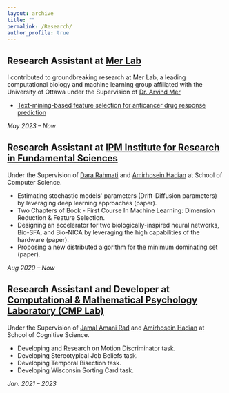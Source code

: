 ```yaml
---
layout: archive
title: ""
permalink: /Research/
author_profile: true
---
```

## Research Assistant at [Mer Lab](https://merlab.github.io/)
I contributed to groundbreaking research at Mer Lab, a leading computational biology and machine learning group affiliated with the University of Ottawa under the Supervision of  [Dr. Arvind Mer](https://www.uottawa.ca/faculty-medicine/dr-arvind-mer)

-  [Text-mining-based feature selection for anticancer drug response prediction](https://academic.oup.com/bioinformaticsadvances/article/4/1/vbae047/7644335)

  *May  2023 – Now*
   
## Research Assistant at [IPM Institute for Research in Fundamental Sciences](http://www.ipm.ac.ir/)
Under the Supervision of  [Dara Rahmati](https://scholar.google.com/citations?user=xwJgOl0AAAAJ&hl=en) and [Amirhosein Hadian](https://scholar.google.com/citations?user=qbOoaykAAAAJ&hl=en&oi=ao) at School of Computer Science.

-  Estimating stochastic models' parameters (Drift-Diffusion parameters) by leveraging deep learning approaches (paper).
-  Two Chapters of Book - First Course In Machine Learning: Dimension Reduction & Feature Selection.
-  Designing an accelerator for two biologically-inspired neural networks, Bio-SFA, and Bio-NICA by leveraging the high capabilities of the hardware (paper).
-  Proposing a new distributed algorithm for the minimum dominating set (paper).
  
  *Aug  2020 – Now*

## Research Assistant and Developer at [Computational & Mathematical Psychology Laboratory (CMP Lab)](https://cmplab.sbu.ac.ir)
Under the Supervision of  [Jamal Amani Rad](https://scholar.google.com/citations?user=LA2VT8kAAAAJ&hl=en&oi=ao) and [Amirhosein Hadian](https://scholar.google.com/citations?user=qbOoaykAAAAJ&hl=en&oi=ao) at School of Cognitive Science.

-  Developing and Research on Motion Discriminator task.
-  Developing Stereotypical Job Beliefs task.
-  Developing Temporal Bisection task.
-  Developing Wisconsin Sorting Card task.
  
*Jan. 2021 – 2023*



